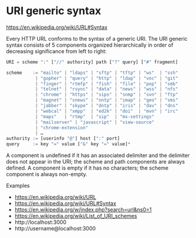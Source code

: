 # URI generic syntax

https://en.wikipedia.org/wiki/URL#Syntax

Every HTTP URL conforms to the syntax of a generic URI. The URI generic syntax consists of 5 components organized hierarchically in order of decreasing significance from left to right:

```js
URI = scheme ":" ["//" authority] path ["?" query] ["#" fragment]

scheme    := "mailto" | "ldaps" | "sftp" | "tftp" | "ws"  | "ssh" 
           | "gopher" | "query" | "http" | "ldap" | "vnc" | "git"
           | "finger" | "rtmfp" | "fish" | "file" | "pop" | "smb"
           | "telnet" | "rsync" | "data" | "news" | "wss" | "nfs"
           | "chrome" | "https" | "sips" | "snmp" | "svn" | "ftp"
           | "magnet" | "snews" | "nntp" | "imap" | "geo" | "sms"
           | "jabber" | "skype" | "dntp" | "iris" | "dav" | "dns"
           | "webcal" | "xmpp"  | "ed2k" | "doi"  | "mvn" | "irc"
           | "maps"   | "rtmp"  | "sip"  | "ms-settings"
           | "mailserver" | "javascript" | "view-source"
           | "chrome-extension"
           | …
authority := [userinfo "@"] host [":" port]
query     := key "=" value ["&" key "=" value]*
```

A component is undefined if it has an associated delimiter and the delimiter does not appear in the URI; the scheme and path components are always defined. A component is empty if it has no characters; the scheme component is always non-empty.

Examples
- https://en.wikipedia.org/wiki/URL
- https://en.wikipedia.org/wiki/URL#Syntax
- https://en.wikipedia.org/w/index.php?search=url&ns0=1
- https://en.wikipedia.org/wiki/List_of_URI_schemes
- http://localhost:3000
- http://username@localhost:3000
